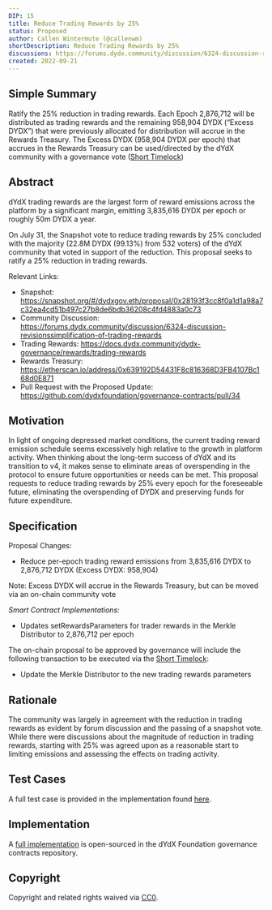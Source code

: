 ```yaml
---
DIP: 15
title: Reduce Trading Rewards by 25%
status: Proposed
author: Callen Wintermute (@callenwm)
shortDescription: Reduce Trading Rewards by 25% 
discussions: https://forums.dydx.community/discussion/6324-discussion-revisionssimplification-of-trading-rewards
created: 2022-09-21
---
```


## Simple Summary

Ratify the 25% reduction in trading rewards. Each Epoch 2,876,712 will be distributed as trading rewards and the remaining 958,904 DYDX (“Excess DYDX”) that were previously allocated for distribution will accrue in the Rewards Treasury. The Excess DYDX (958,904 DYDX per epoch) that accrues in the Rewards Treasury can be used/directed by the dYdX community with a governance vote ([Short Timelock](https://docs.dydx.community/dydx-governance/voting-and-governance/governance-parameters))

## Abstract

dYdX trading rewards are the largest form of reward emissions across the platform by a significant margin, emitting 3,835,616 DYDX per epoch or roughly 50m DYDX a year. 

On July 31, the Snapshot vote to reduce trading rewards by 25% concluded with the majority (22.8M DYDX (99.13%) from 532 voters) of the dYdX community that voted in support of the reduction. This proposal seeks to ratify a 25% reduction in trading rewards.

Relevant Links:
* Snapshot:
https://snapshot.org/#/dydxgov.eth/proposal/0x28193f3cc8f0a1d1a98a7c32ea4cd51b497c27b8de6bdb36208c4fd4883a0c73
* Community Discussion:
https://forums.dydx.community/discussion/6324-discussion-revisionssimplification-of-trading-rewards
* Trading Rewards:
https://docs.dydx.community/dydx-governance/rewards/trading-rewards
* Rewards Treasury: https://etherscan.io/address/0x639192D54431F8c816368D3FB4107Bc168d0E871
* Pull Request with the Proposed Update:
https://github.com/dydxfoundation/governance-contracts/pull/34

## Motivation
  
In light of ongoing depressed market conditions, the current trading reward emission schedule seems excessively high relative to the growth in platform activity. When thinking about the long-term success of dYdX and its transition to v4, it makes sense to eliminate areas of overspending in the protocol to ensure future opportunities or needs can be met. This proposal requests to reduce trading rewards by 25% every epoch for the foreseeable future, eliminating the overspending of DYDX and preserving funds for future expenditure.

## Specification
Proposal Changes:
 * Reduce per-epoch trading reward emissions from 3,835,616 DYDX to 2,876,712 DYDX (Excess DYDX: 958,904)

Note: Excess DYDX will accrue in the Rewards Treasury, but can be moved via an on-chain community vote
  
*Smart Contract Implementations:*
* Updates setRewardsParameters for trader rewards in the Merkle Distributor to 2,876,712 per epoch

The on-chain proposal to be approved by governance will include the following transaction to be executed via the [Short Timelock](https://docs.dydx.community/dydx-governance/voting-and-governance/governance-parameters):
* Update the Merkle Distributor to the new trading rewards parameters

## Rationale
The community was largely in agreement with the reduction in trading rewards as evident by forum discussion and the passing of a snapshot vote. While there were discussions about the magnitude of reduction in trading rewards, starting with 25% was agreed upon as a reasonable start to limiting emissions and assessing the effects on trading activity.

## Test Cases

A full test case is provided in the implementation found [here](https://github.com/dydxfoundation/governance-contracts/blob/486e3f4966c4f8763ce4e4e301074fa0cd18649c/test/misc/update-merkle-distributor-rewards-parameters.spec.ts).

## Implementation

A [full implementation](https://github.com/dydxfoundation/governance-contracts/pull/34) is open-sourced in the dYdX Foundation governance contracts repository.

## Copyright

Copyright and related rights waived via [CC0](https://creativecommons.org/publicdomain/zero/1.0/).
